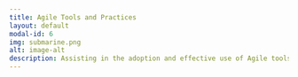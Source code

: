 ```yaml
---
title: Agile Tools and Practices
layout: default
modal-id: 6
img: submarine.png
alt: image-alt
description: Assisting in the adoption and effective use of Agile tools and practices such as backlog management, burndown charts, etc.
---
```

